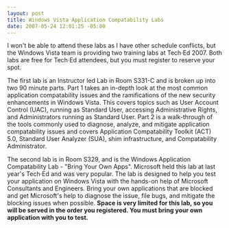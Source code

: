 ```yaml
---
layout: post
title: Windows Vista Application Compatability Labs
date: 2007-05-24 12:01:25 -05:00
---
```


I won't be able to attend these labs as I have other schedule conflicts, but the Windows Vista team is providing two training labs at Tech·Ed 2007. Both labs are free for Tech·Ed attendees, but you must register to reserve your spot.

The first lab is an Instructor led Lab in Room S331-C and is broken up into two 90 minute parts. Part 1 takes an in-depth look at the most common application compatability issues and the ramifications of the new security enhancements in Windows Vista. This covers topics such as User Account Control (UAC), running as Standard User, accessing Administrative Rights, and Administrators running as Standard User. Part 2 is a walk-through of the tools commonly used to diagnose, analyze, and mitigate application compatability issues and covers Application Compatability Toolkit (ACT) 5.0, Standard User Analyzer (SUA), shim infrastructure, and Compatability Administrator.

The second lab is in Room S329, and is the Windows Application Compatability Lab - "Bring Your Own Apps". Microsoft held this lab at last year's Tech·Ed and was very popular. The lab is designed to help you test your application on Windows Vista with the hands-on help of Microsoft Consultants and Engineers. Bring your own applications that are blocked and get Microsoft's help to diagnose the issue, file bugs, and mitigate the blocking issues when possible. **Space is very limited for this lab, so you will be served in the order you registered. You must bring your own application with you to test.**
